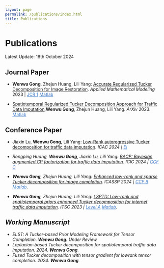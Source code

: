 ```yaml
---
layout: page
permalink: /publications/index.html
title: Publications
---
```


# Publications

Latest Update: 18th October 2024&nbsp; 

## Journal Paper

- **Wenwu Gong**, Zhejun Huang, Lili Yang: [Accurate Regularized Tucker Decomposition for Image Restoration](https://GongWenwuu.github.io/mypaper/ARTD_2023.pdf).
		<em>Applied Mathematical Modeling</em> 2023 | <a style="color: #447ec9" href="https://www.sciencedirect.com/journal/applied-mathematical-modelling">JCR 1</a>
		<a style="color: #447ec9" href="https://github.com/GongWenwuu/ARTD">Matlab</a>

- [Spatiotemporal Regularized Tucker Decomposition Approach for Traffic Data Imputation](https://GongWenwuu.github.io/mypaper/STRTD_ITS.pdf),**Wenwu Gong**, Zhejun Huang, Lili Yang. <em>ArXiv</em> 2023.
  		<a style="color: #447ec9" href="https://github.com/GongWenwuu/STRTD">Matlab</a>

## Conference Paper

- Jiaxin Lu, **Wenwu Gong**, Lili Yang: [Low-Rank autoregressive Tucker decomposition for traffic data imputation](https://GongWenwuu.github.io/mypaper/LATD_2024.pdf).
  		<em>ICAC 2024<em> | <a style="color: #447ec9" href="https://doi.org/10.1109/ICAC61394.2024.10718844"> EI </a>

- Rongping Huang, **Wenwu Gong**, Jiaxin Lu, Lili Yang: [BACP: Bayesian augmented CP factorization for traffic data imputation](https://GongWenwuu.github.io/mypaper/BACP_2024.pdf).
  		<em>ICIC 2024<em> | <a style="color: #447ec9" href="https://doi.org/10.1007/978-981-97-5618-6_10"> CCF C </a>

- **Wenwu Gong**, Zhejun Huang, Lili Yang: [Enhanced low-rank and sparse Tucker decomposition for image completion](https://GongWenwuu.github.io/mypaper/ELRSTD_2024.pdf).
  		<em>ICASSP 2024<em> | <a style="color: #447ec9" href="https://ieeexplore.ieee.org/document/10448445"> CCF B </a> 
  		<a style="color: #447ec9" href="https://github.com/GongWenwuu/ELRSTD">Matlab</a>.

- **Wenwu Gong**, Zhejun Huang, Lili Yang: [LSPTD: Low-rank and spatiotemporal priors enhanced Tucker decomposition for internet traffic data imputation](https://GongWenwuu.github.io/mypaper/LSPTD_2023.pdf).
  		 <em>ITSC 2023</em> | <a style="color: #447ec9" href="https://ieeexplore.ieee.org/document/10422071">Level A</a> 
  		 <a style="color: #447ec9" href="https://github.com/GongWenwuu/LSPTD">Matlab</a>.

## Working Manuscript

- ELST: A Tucker-based Prior Modeling Framework for Tensor Completion. **Wenwu Gong**. Under Review.
- Laplacian­-based Tucker decomposition for spatiotemporal traffic data imputation. 2024. **Wenwu Gong**. 
- Fused Tucker decomposition with tensor gradient for low­rank tensor completion. 2024. **Wenwu Gong**. 

<br>
